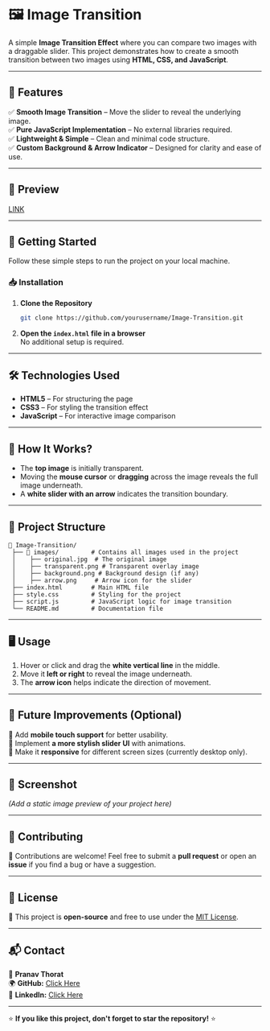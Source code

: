 # 🖼️ Image Transition

A simple **Image Transition Effect** where you can compare two images with a draggable slider. This project demonstrates how to create a smooth transition between two images using **HTML, CSS, and JavaScript**.

---

## 📌 Features

✅ **Smooth Image Transition** – Move the slider to reveal the underlying image.  
✅ **Pure JavaScript Implementation** – No external libraries required.  
✅ **Lightweight & Simple** – Clean and minimal code structure.  
✅ **Custom Background & Arrow Indicator** – Designed for clarity and ease of use.  

---

## 🎥 Preview

[LINK](https://image-transition-pi.vercel.app/)  


---

## 🚀 Getting Started

Follow these simple steps to run the project on your local machine.

### 📥 Installation

1. **Clone the Repository**  
   ```sh
   git clone https://github.com/yourusername/Image-Transition.git
   ```
2. **Open the `index.html` file in a browser**  
   No additional setup is required.

---

## 🛠️ Technologies Used

- **HTML5** – For structuring the page  
- **CSS3** – For styling the transition effect  
- **JavaScript** – For interactive image comparison  

---

## 📌 How It Works?

- The **top image** is initially transparent.
- Moving the **mouse cursor** or **dragging** across the image reveals the full image underneath.
- A **white slider with an arrow** indicates the transition boundary.

---

## 📂 Project Structure

```
📁 Image-Transition/
 ├── 📂 images/         # Contains all images used in the project
 │    ├── original.jpg  # The original image
 │    ├── transparent.png # Transparent overlay image
 │    ├── background.png # Background design (if any)
 │    ├── arrow.png     # Arrow icon for the slider
 ├── index.html        # Main HTML file
 ├── style.css         # Styling for the project
 ├── script.js         # JavaScript logic for image transition
 └── README.md         # Documentation file
```

---

## 🖥️ Usage

1. Hover or click and drag the **white vertical line** in the middle.  
2. Move it **left or right** to reveal the image underneath.  
3. The **arrow icon** helps indicate the direction of movement.

---

## 🎯 Future Improvements (Optional)

🔹 Add **mobile touch support** for better usability.  
🔹 Implement **a more stylish slider UI** with animations.  
🔹 Make it **responsive** for different screen sizes (currently desktop only).  

---

## 🎨 Screenshot

*(Add a static image preview of your project here)*

---

## 🤝 Contributing

🙌 Contributions are welcome! Feel free to submit a **pull request** or open an **issue** if you find a bug or have a suggestion.

---

## 📜 License

🔖 This project is **open-source** and free to use under the [MIT License](LICENSE).

---

## 📬 Contact

💬 **Pranav Thorat**  
🌍 **GitHub:** [Click Here](https://github.com/PranavThorat1432)  
💼 **LinkedIn:** [Click Here](https://linkedin.com/in/curiouspranavthorat/)  


---

⭐ **If you like this project, don't forget to star the repository!** ⭐
